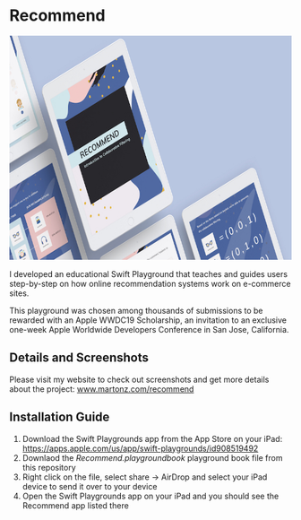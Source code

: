 # Recommend
<p align="center"> 
<img src="https://raw.githubusercontent.com/Marton-Zeisler/Recommend/master/1_HeroImage.jpg" with="600" height="400" /></p>

I developed an educational Swift Playground that teaches and guides users step-by-step on how online recommendation systems work on e-commerce sites.

This playground was chosen among thousands of submissions to be rewarded with an Apple WWDC19 Scholarship, an invitation to an exclusive one-week Apple Worldwide Developers Conference in San Jose, California.

## Details and Screenshots
Please visit my website to check out screenshots and get more details about the project:
<a href="https://www.martonz.com/recommend">www.martonz.com/recommend</a>

## Installation Guide
1. Download the Swift Playgrounds app from the App Store on your iPad: <a href="https://apps.apple.com/us/app/swift-playgrounds/id908519492">https://apps.apple.com/us/app/swift-playgrounds/id908519492</a>
1. Downlaod the <i>Recommend.playgroundbook</i> playground book file from this repository
2. Right click on the file, select share -> AirDrop and select your iPad device to send it over to your device
3. Open the Swift Playgrounds app on your iPad and you should see the Recommend app listed there
